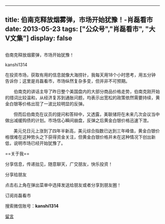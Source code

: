 
---
title:  伯南克释放烟雾弹，市场开始犹豫！-肖磊看市
date: 2013-05-23
tags: ["公众号","肖磊看市", "大V文集"]
display: false
---


## 



伯南克释放烟雾弹，市场开始犹豫！




kanshi1314




在投资市场，获取有用的信息就像大海捞针，我每天用18个小时思考，用五分钟告诉你；这里是肖磊看市，市场纵然复杂多变，但并非不可预期。


 　　伯南克的讲话主导了昨日整个美国盘内的大部分商品价格走势，伯南克刚开始的措词比较温和，从经济复苏到通胀问题，均表示出宽松的政策依然需要持续，黄金白银等价格出现了一波比较明显的反弹。

 &nbsp; &nbsp; &nbsp; &nbsp;但而后伯南克在议员的提问和答辩中，又透露，美联储将在未来几次会议当中做出减缓购债的计划。市场信心瞬间崩盘，反弹之后黄金白银价格迅速下泄。

 &nbsp; &nbsp; &nbsp; &nbsp;美元兑日元上涨到了四年半新高，美元综合指数已达到三年峰值，黄金白银价格很难在这种势头之下获得资金关注，但黄金白银价格并未在这种情况下创出新低，说明市场已经开始犹豫了。

 

 

 

 

 

 

 

==关于我== 

分享信息，传递拙见，随意聊天，广交朋友，快乐投资！

 

分享给朋友

点击右上角在弹出菜单中选择发送给朋友或者分享到朋友圈！　

 

订阅肖磊看市

搜索微信账号：**kanshi1314**

 









[留言](javascript:;)


